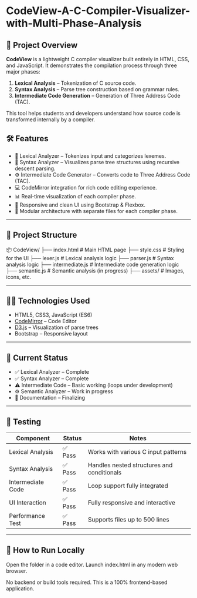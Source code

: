 # CodeView-A-C-Compiler-Visualizer-with-Multi-Phase-Analysis
## 🌟 Project Overview

**CodeView** is a lightweight C compiler visualizer built entirely in HTML, CSS, and JavaScript. It demonstrates the compilation process through three major phases:

1. **Lexical Analysis** – Tokenization of C source code.
2. **Syntax Analysis** – Parse tree construction based on grammar rules.
3. **Intermediate Code Generation** – Generation of Three Address Code (TAC).

This tool helps students and developers understand how source code is transformed internally by a compiler.
## 🛠️ Features

- 🧾 Lexical Analyzer – Tokenizes input and categorizes lexemes.
- 🌲 Syntax Analyzer – Visualizes parse tree structures using recursive descent parsing.
- ⚙️ Intermediate Code Generator – Converts code to Three Address Code (TAC).
- 💻 CodeMirror integration for rich code editing experience.
- 📊 Real-time visualization of each compiler phase.
- 🎨 Responsive and clean UI using Bootstrap & Flexbox.
- 📂 Modular architecture with separate files for each compiler phase.

---

## 📁 Project Structure
📦 CodeView/
├── index.html # Main HTML page
├── style.css # Styling for the UI
├── lexer.js # Lexical analysis logic
├── parser.js # Syntax analysis logic
├── intermediate.js # Intermediate code generation logic
├── semantic.js # Semantic analysis (in progress)
├── assets/ # Images, icons, etc.

---

## 🧑‍💻 Technologies Used

- HTML5, CSS3, JavaScript (ES6)
- [CodeMirror](https://codemirror.net/) – Code Editor
- [D3.js](https://d3js.org/) – Visualization of parse trees
- Bootstrap – Responsive layout

---

## 🚧 Current Status

- ✅ Lexical Analyzer – Complete
- ✅ Syntax Analyzer – Complete
- ⚠️ Intermediate Code – Basic working (loops under development)
- ⚙️ Semantic Analyzer – Work in progress
- 📘 Documentation – Finalizing

---

## 🧪 Testing

| Component            | Status      | Notes                                      |
|---------------------|-------------|--------------------------------------------|
| Lexical Analysis     | ✅ Pass     | Works with various C input patterns        |
| Syntax Analysis      | ✅ Pass     | Handles nested structures and conditionals |
| Intermediate Code    | ✅ Pass | Loop support  fully integrated          |
| UI Interaction       | ✅ Pass     | Fully responsive and interactive           |
| Performance Test     | ✅ Pass     | Supports files up to 500 lines             |

---

## 📖 How to Run Locally

Open the folder in a code editor.
Launch index.html in any modern web browser.

No backend or build tools required. This is a 100% frontend-based application.
